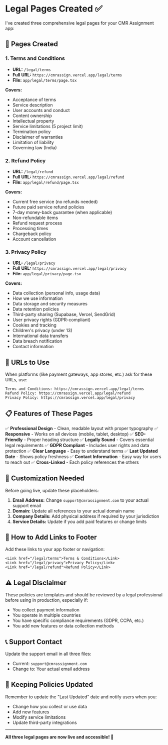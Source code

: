 # Legal Pages Created ✅

I've created three comprehensive legal pages for your CMR Assignment app:

## 📄 Pages Created

### 1. **Terms and Conditions**
- **URL:** `/legal/terms`
- **Full URL:** `https://cmrassign.vercel.app/legal/terms`
- **File:** `app/legal/terms/page.tsx`

**Covers:**
- Acceptance of terms
- Service description
- User accounts and conduct
- Content ownership
- Intellectual property
- Service limitations (5 project limit)
- Termination policy
- Disclaimer of warranties
- Limitation of liability
- Governing law (India)

### 2. **Refund Policy**
- **URL:** `/legal/refund`
- **Full URL:** `https://cmrassign.vercel.app/legal/refund`
- **File:** `app/legal/refund/page.tsx`

**Covers:**
- Current free service (no refunds needed)
- Future paid service refund policies
- 7-day money-back guarantee (when applicable)
- Non-refundable items
- Refund request process
- Processing times
- Chargeback policy
- Account cancellation

### 3. **Privacy Policy**
- **URL:** `/legal/privacy`
- **Full URL:** `https://cmrassign.vercel.app/legal/privacy`
- **File:** `app/legal/privacy/page.tsx`

**Covers:**
- Data collection (personal info, usage data)
- How we use information
- Data storage and security measures
- Data retention policies
- Third-party sharing (Supabase, Vercel, SendGrid)
- User privacy rights (GDPR-compliant)
- Cookies and tracking
- Children's privacy (under 13)
- International data transfers
- Data breach notification
- Contact information

## 🔗 URLs to Use

When platforms (like payment gateways, app stores, etc.) ask for these URLs, use:

```
Terms and Conditions: https://cmrassign.vercel.app/legal/terms
Refund Policy: https://cmrassign.vercel.app/legal/refund
Privacy Policy: https://cmrassign.vercel.app/legal/privacy
```

## 📋 Features of These Pages

✅ **Professional Design** - Clean, readable layout with proper typography
✅ **Responsive** - Works on all devices (mobile, tablet, desktop)
✅ **SEO-Friendly** - Proper heading structure
✅ **Legally Sound** - Covers essential legal requirements
✅ **GDPR Compliant** - Includes user rights and data protection
✅ **Clear Language** - Easy to understand terms
✅ **Last Updated Date** - Shows policy freshness
✅ **Contact Information** - Easy way for users to reach out
✅ **Cross-Linked** - Each policy references the others

## 🎨 Customization Needed

Before going live, update these placeholders:

1. **Email Address:** Change `support@cmrassignment.com` to your actual support email
2. **Domain:** Update all references to your actual domain name
3. **Company Details:** Add physical address if required by your jurisdiction
4. **Service Details:** Update if you add paid features or change limits

## 🚀 How to Add Links to Footer

Add these links to your app footer or navigation:

```tsx
<Link href="/legal/terms">Terms & Conditions</Link>
<Link href="/legal/privacy">Privacy Policy</Link>
<Link href="/legal/refund">Refund Policy</Link>
```

## ⚠️ Legal Disclaimer

These policies are templates and should be reviewed by a legal professional before using in production, especially if:
- You collect payment information
- You operate in multiple countries
- You have specific compliance requirements (GDPR, CCPA, etc.)
- You add new features or data collection methods

## 📞 Support Contact

Update the support email in all three files:
- Current: `support@cmrassignment.com`
- Change to: Your actual email address

## 🔄 Keeping Policies Updated

Remember to update the "Last Updated" date and notify users when you:
- Change how you collect or use data
- Add new features
- Modify service limitations
- Update third-party integrations

---

**All three legal pages are now live and accessible! 🎉**
